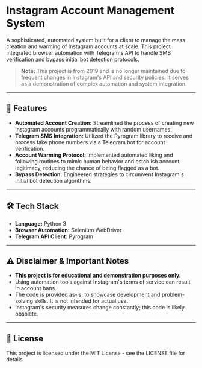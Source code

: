 # Instagram Account Management System

A sophisticated, automated system built for a client to manage the mass creation and warming of Instagram accounts at scale. This project integrated browser automation with Telegram's API to handle SMS verification and bypass initial bot detection protocols.

> **Note:** This project is from 2019 and is no longer maintained due to frequent changes in Instagram's API and security policies. It serves as a demonstration of complex automation and system integration.

---

## 🚀 Features

-   **Automated Account Creation:** Streamlined the process of creating new Instagram accounts programmatically with random usernames.
-   **Telegram SMS Integration:** Utilized the Pyrogram library to receive and process fake phone numbers via a Telegram bot for account verification.
-   **Account Warming Protocol:** Implemented automated liking and following routines to mimic human behavior and establish account legitimacy, reducing the chance of being flagged as a bot.
-   **Bypass Detection:** Engineered strategies to circumvent Instagram's initial bot detection algorithms.

---

## 🛠️ Tech Stack

-   **Language:** Python 3
-   **Browser Automation:** Selenium WebDriver
-   **Telegram API Client:** Pyrogram

---

## ⚠️ Disclaimer & Important Notes

-   **This project is for educational and demonstration purposes only.**
-   Using automation tools against Instagram's terms of service can result in account bans.
-   The code is provided as-is, to showcase development and problem-solving skills. It is not intended for actual use.
-   Instagram's security measures change constantly; this code is likely obsolete.

---

## 📄 License

This project is licensed under the MIT License - see the LICENSE file for details.
